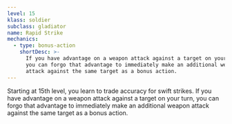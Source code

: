 ```yaml
---
level: 15
klass: soldier
subclass: gladiator
name: Rapid Strike
mechanics:
  - type: bonus-action
    shortDesc: >-
      If you have advantage on a weapon attack against a target on your turn,
      you can forgo that advantage to immediately make an additional weapon
      attack against the same target as a bonus action.
---
```

Starting at 15th level, you learn to trade accuracy for swift strikes. If you have advantage on a weapon attack
against a target on your turn, you can forgo that advantage to immediately make an additional weapon attack against the
same target as a bonus action.
